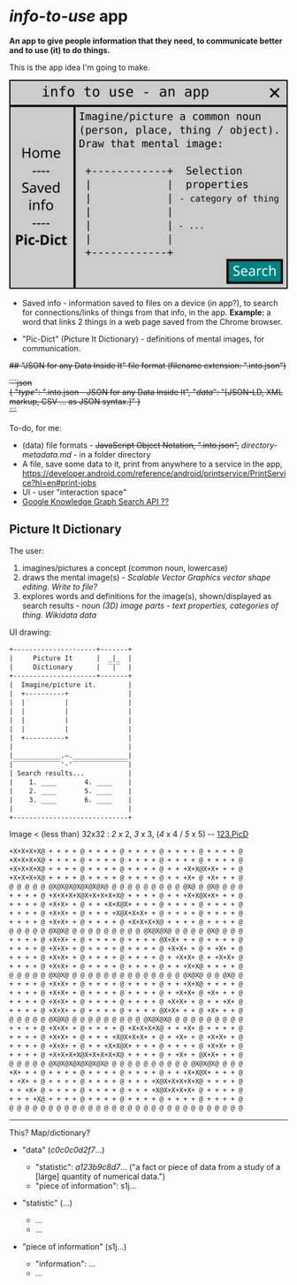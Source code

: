 # *info-to-use* app

**An app to give people information that they need, to communicate better and to use (it) to do things.**  

This is the app idea I'm going to make.

[![App UI drawing](app-drawing-plain.svg)](app-drawing.svg)

- Saved info - information saved to files on a device (in app?), to search for connections/links of things from that info, in the app.
  **Example:** a word that links 2 things in a web page saved from the Chrome browser.

- "Pic-Dict" (Picture It Dictionary) - definitions of mental images, for communication.

~~## "JSON for any Data Inside It" file format
(filename extension: ".into.json")~~


~~\```json\
{
  "_type_": ".into.json - JSON for any Data Inside It",
  "_data_": "[JSON-LD, XML markup, CSV ... as JSON syntax.]"
}\
\```~~

To-do, for me:
 - (data) file formats - ~~JavaScript Object Notation, ".into.json",~~ _directory-metadata.md_ - in a folder directory
 - A file, save some data to it, print from anywhere to a service in the app, https://developer.android.com/reference/android/printservice/PrintService?hl=en#print-jobs
 - UI - user "interaction space"
 - [Google Knowledge Graph Search API ??](https://developers.google.com/knowledge-graph)

## Picture It Dictionary

The user:

1. imagines/pictures a concept (common noun, lowercase)
2. draws the mental image(s) - _Scalable Vector Graphics vector shape editing. Write to file?_
3. explores words and definitions for the image(s), shown/displayed as search results - _noun
 (3D) image parts - text properties, categories of thing. Wikidata data_

UI drawing:

```
+---------------------+-------+
|     Picture It      |  _|_  |
|     Dictionary      |  ‾|‾  |
+---------------------+-------+
|  Imagine/picture it.        |
|  +----------+               |
|  |          |               |
|  |          |               |
|  |          |               |
|  |          |               |
|  +----------+               |
|                             |
|____________.–.______________|
|‾‾‾‾‾‾‾‾‾‾‾‾'-'‾‾‾‾‾‾‾‾‾‾‾‾‾‾|
| Search results...           |
|    1. ____       4. ____    |
|    2. ____       5. ____    |
|    3. ____       6. ____    |
|                             |
+-----------------------------+
```

Image < (less than) 32x32 : *2* x 2, *3* x 3, (*4* x 4 / *5* x 5)
-- [123.PicD](123.PicD)

```
+X+X+X+X@ + + + + @ + + + + @ + + + + @ + + + + @ + + + + @
+X+X+X+X@ + + + + @ + + + + @ + + + + @ + + + + @ + + + + @
+X+X+X+X@ + + + + @ + + + + @ + + + + @ + + +X+X@X+X+ + + @
+X+X+X+X@ + + + + @ + + + + @ + + + + @ + + +X+ @ +X+ + + @
@ @ @ @ @ @X@X@X@X@X@X@X@ @ @ @ @ @ @ @ @ @ @X@ @ @X@ @ @ @
+ + + + @ +X+X+X+X@X+X+X+X+X@ + + + + @ + + +X+X@X+X+ + + @
+ + + + @ +X+X+ + @ + + +X+X@X+ + + + @ + + + + @ + + + + @
+ + + + @ +X+X+ + @ + + + +X@X+X+X+ + @ + + + + @ + + + + @
+ + + + @ +X+X+ + @ + + + + @ +X+X+X+X@ + + + + @ + + + + @
@ @ @ @ @ @X@X@ @ @ @ @ @ @ @ @ @ @X@X@X@ @ @ @ @ @X@ @ @ @
+ + + + @ +X+X+ + @ + + + + @ + + + + @X+X+ + + @ + + + + @
+ + + + @ +X+X+ + @ + + + + @ + + + + @ +X+X+ + @ + +X+ + @
+ + + + @ +X+X+ + @ + + + + @ + + + + @ + +X+X+ @ + +X+X+ @
+ + + + @ +X+X+ + @ + + + + @ + + + + @ + + +X+X@ + + + + @
@ @ @ @ @ @X@X@ @ @ @ @ @ @ @ @ @ @ @ @ @ @ @X@X@ @ @ @X@ @
+ + + + @ +X+X+ + @ + + + + @ + + + + @ + + +X+X@ + + + + @
+ + + + @ +X+X+ + @ + + + + @ + + + + @ + +X+X+ @ +X+ + + @
+ + + + @ +X+X+ + @ + + + + @ + + + + @ +X+X+ + @ + + +X+ @
+ + + + @ +X+X+ + @ + + + + @ + + + + @X+X+ + + @ +X+ + + @
@ @ @ @ @ @X@X@ @ @ @ @ @ @ @ @ @ @X@X@X@ @ @ @ @ @ @ @ @ @
+ + + + @ +X+X+ + @ + + + + @ +X+X+X+X@ + + +X+ @ + + + + @
+ + + + @ +X+X+ + @ + + + +X@X+X+X+ + @ + +X+ + @ +X+X+ + @
+ + + + @ +X+X+ + @ + + +X+X@X+ + + + @ + + + + @ +X+X+ + @
+ + + + @ +X+X+X+X@X+X+X+X+X@ + + + + @ + +X+ + @X+X+ + + @
@ @ @ @ @ @X@X@X@X@X@X@X@ @ @ @ @ @ @ @ @ @ @ @X@X@X@ @ @ @
+X+ + + @ + + + + @ + + + + @ + + + + @ + + +X+X@X+ + + + @
+ +X+ + @ + + + + @ + + + + @ + + + +X@X+X+X+X+X@ + + + + @
+ + +X+ @ + + + + @ + + + + @ + + + +X@X+X+X+X+ @ + + + + @
+ + + +X@ + + + + @ + + + + @ + + + + @ + + + + @ + + + + @
@ @ @ @ @ @ @ @ @ @ @ @ @ @ @ @ @ @ @ @ @ @ @ @ @ @ @ @ @ @
```

***

This? Map/dictionary?

- "data" (*c0c0c0d2f7*...)
   - "statistic": *a123b9c8d7*... ("a fact or piece of data from a study of a \[large] quantity of numerical data.")
   - "piece of information": s1j...

 - "statistic" (...)
   - ...
   - ...

 - "piece of information" (s1j...)
   - "information": ...
   - ...